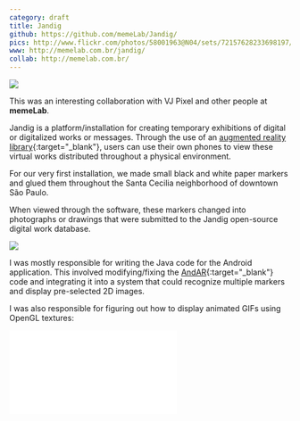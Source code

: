 ```yaml
---
category: draft
title: Jandig
github: https://github.com/memeLab/Jandig/
pics: http://www.flickr.com/photos/58001963@N04/sets/72157628233698197/
www: http://memelab.com.br/jandig/
collab: http://memelab.com.br/
---
```

![](/assets/projects/jandig/Jandig_street.jpg)

This was an interesting collaboration with VJ Pixel and other people at **memeLab**.

Jandig is a platform/installation for creating temporary exhibitions of digital or digitalized works or messages. Through the use of an [augmented reality library](http://code.google.com/p/andar/){:target="_blank"}, users can use their own phones to view these virtual works distributed throughout a physical environment.

For our very first installation, we made small black and white paper markers and glued them throughout the Santa Cecilia neighborhood of downtown São Paulo.

When viewed through the software, these markers changed into photographs or drawings that were submitted to the Jandig open-source digital work database.

![](/assets/projects/jandig/Jandig00.jpg)

I was mostly responsible for writing the Java code for the Android application. This involved modifying/fixing the [AndAR](http://code.google.com/p/andar/){:target="_blank"} code and integrating it into a system that could recognize multiple markers and display pre-selected 2D images.

I was also responsible for figuring out how to display animated GIFs using OpenGL textures:

<div class="video-wrapper-wrapper-small">
  <div class="video-wrapper video-wrapper-4x3">
    <iframe src="//www.youtube.com/embed/z-lzqEBYgEU" frameborder="0" allowfullscreen></iframe>
  </div>
</div>
